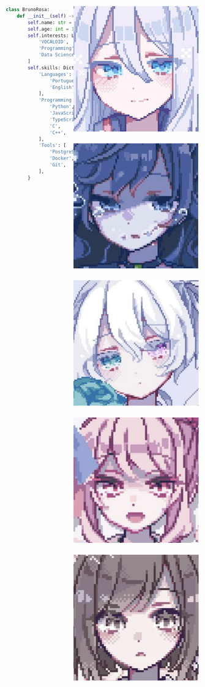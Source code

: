 <div style="display: flex; align-items: flex-start;">

```python
class BrunoRosa:
    def __init__(self) -> None:
        self.name: str = 'Bruno Rosa'
        self.age: int = 19
        self.interests: List[str] = [
            'VOCALOID',
            'Programming',
            'Data Science',
        ]
        self.skills: Dict[str, List[str]] = {
            'Languages': [
                'Portuguese',
                'English',
            ],
            'Programming Languages': [
                'Python',
                'JavaScript',
                'TypeScript',
                'C',
                'C++',
            ],
            'Tools': [
                'PostgreSQL (SQL)',
                'Docker',
                'Git',
            ],
        }
```
<div style="display: flex; flex-direction: column; justify-content: space-between; height: 100%; gap: 0;">

<p><img style="height: 100;" src="assets/img/kanade.jpeg" alt="kanade" /></p>
<p><img style="height: 100;" src="assets/img/mafuyu.jpeg" alt="mafuyu" /></p>
<p><img style="height: 100;" src="assets/img/miku.jpeg" alt="miku" /></p>
<p><img style="height: 100;" src="assets/img/mizuki.jpeg" alt="mizuki" /></p>
<p><img style="height: 100;" src="assets/img/ena.jpeg" alt="ena" /></p>

</div>

</div>